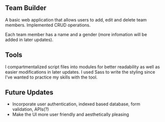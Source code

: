## Team Builder
A basic web application that allows users to add, edit and delete team members. Implemented CRUD operations.

Each team member has a name and a gender (more infomation will be added in later updates).

## Tools
I compartmentalized script files into modules for better readability as well as easier modifications in later updates. I used Sass to write the styling since I've wanted to practice my skills with the tool.

## Future Updates
* Incorporate user authentication, indexed based database, form validation, APIs(?)
* Make the UI more user friendly and aesthetically pleasing
